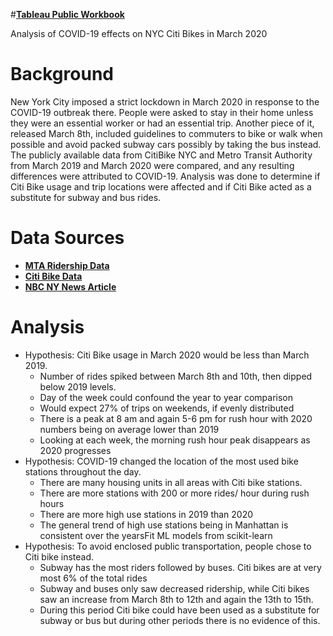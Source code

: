 #[**Tableau Public Workbook**](https://public.tableau.com/profile/hchuhtala#!/vizhome/FinalCitiBikeMarch2019vs2020Analysis1/Story?publish=yes)

Analysis of COVID-19 effects on NYC Citi Bikes in March 2020


# Background
<p>New York City imposed a strict lockdown in March 2020 in response to the COVID-19 outbreak there. People were asked to stay in their home unless they were an essential worker or had an essential trip. Another piece of it, released March 8th, included guidelines to commuters to bike or walk when possible and avoid packed subway cars possibly by taking the bus instead. The publicly available data from CitiBike NYC and Metro Transit Authority from March 2019 and March 2020 were compared, and any resulting differences were attributed to COVID-19. Analysis was done to determine if Citi Bike usage and trip locations were affected and if Citi Bike acted as a substitute for subway and bus rides.</p>
 
# Data Sources
* [**MTA Ridership Data**](https://new.mta.info/coronavirus/ridership )
* [**Citi Bike Data**](https://www.citibikenyc.com/system-data)
* [**NBC NY News Article**](https://www.nbcnewyork.com/news/local/nyc-issues-new-commuter-guidelines-to-combat-coronavirus-spread/2317584/)

# Analysis
* Hypothesis: Citi Bike usage in March 2020 would be less than March 2019.
  * Number of rides spiked between March 8th and 10th, then dipped below 2019 levels.
  * Day of the week could confound the year to year comparison 
  * Would expect 27% of trips on weekends, if evenly distributed
  * There is a peak at 8 am and again 5-6 pm for rush hour with 2020 numbers being on average lower than 2019
  * Looking at each week, the morning rush hour peak disappears as 2020 progresses
* Hypothesis: COVID-19 changed the location of the most used bike stations throughout the day.
  * There are many housing units in all areas with Citi bike stations.
  * There are more stations with 200 or more rides/ hour during rush hours
  * There are more high use stations in 2019 than 2020<br>
  * The general trend of high use stations being in Manhattan is consistent over the yearsFit ML models from scikit-learn 
* Hypothesis: To avoid enclosed public transportation, people chose to Citi bike instead.
  * Subway has the most riders followed by buses. Citi bikes are at very most 6% of the total rides
  * Subway and buses only saw decreased ridership, while Citi bikes saw an increase from March 8th to 12th and again the 13th to 15th.
  * During this period Citi bike could have been used as a substitute for subway or bus but during other periods there is no evidence of this.
 
